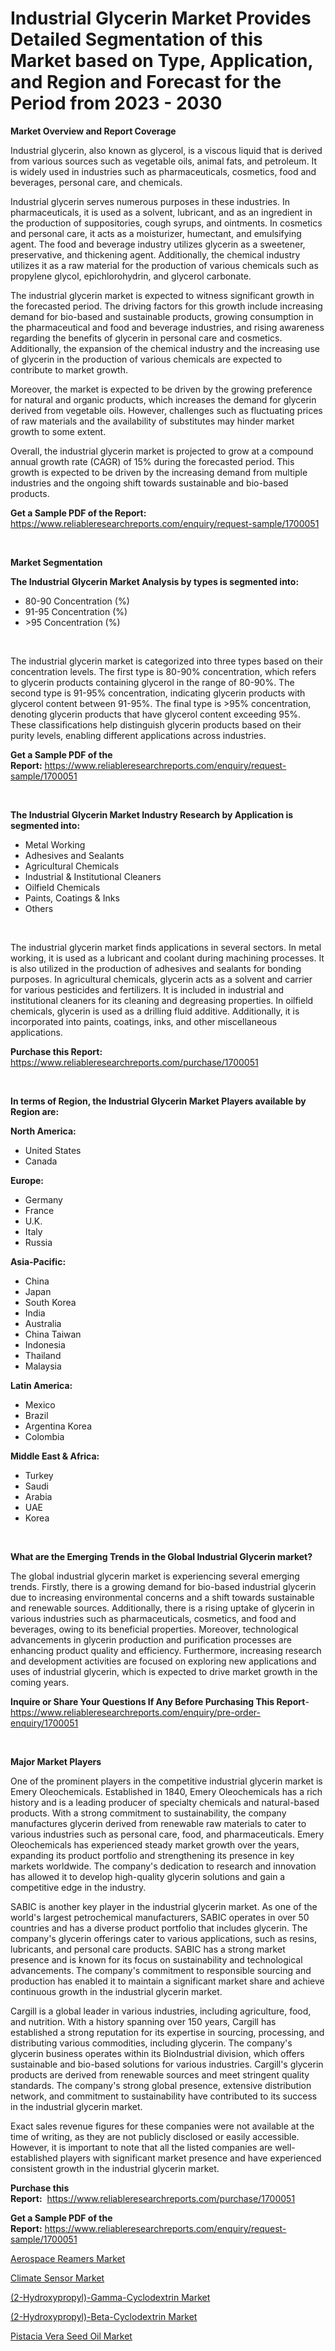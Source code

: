 <p><h1>Industrial Glycerin Market Provides Detailed Segmentation of this Market based on Type, Application, and Region and Forecast for the Period from 2023 - 2030</h1></p><p><strong>Market Overview and Report Coverage</strong></p>
<p><p>Industrial glycerin, also known as glycerol, is a viscous liquid that is derived from various sources such as vegetable oils, animal fats, and petroleum. It is widely used in industries such as pharmaceuticals, cosmetics, food and beverages, personal care, and chemicals.</p><p>Industrial glycerin serves numerous purposes in these industries. In pharmaceuticals, it is used as a solvent, lubricant, and as an ingredient in the production of suppositories, cough syrups, and ointments. In cosmetics and personal care, it acts as a moisturizer, humectant, and emulsifying agent. The food and beverage industry utilizes glycerin as a sweetener, preservative, and thickening agent. Additionally, the chemical industry utilizes it as a raw material for the production of various chemicals such as propylene glycol, epichlorohydrin, and glycerol carbonate.</p><p>The industrial glycerin market is expected to witness significant growth in the forecasted period. The driving factors for this growth include increasing demand for bio-based and sustainable products, growing consumption in the pharmaceutical and food and beverage industries, and rising awareness regarding the benefits of glycerin in personal care and cosmetics. Additionally, the expansion of the chemical industry and the increasing use of glycerin in the production of various chemicals are expected to contribute to market growth.</p><p>Moreover, the market is expected to be driven by the growing preference for natural and organic products, which increases the demand for glycerin derived from vegetable oils. However, challenges such as fluctuating prices of raw materials and the availability of substitutes may hinder market growth to some extent.</p><p>Overall, the industrial glycerin market is projected to grow at a compound annual growth rate (CAGR) of 15% during the forecasted period. This growth is expected to be driven by the increasing demand from multiple industries and the ongoing shift towards sustainable and bio-based products.</p></p>
<p><strong>Get a Sample PDF of the Report:</strong> <a href="https://www.reliableresearchreports.com/enquiry/request-sample/1700051">https://www.reliableresearchreports.com/enquiry/request-sample/1700051</a></p>
<p>&nbsp;</p>
<p><strong>Market Segmentation</strong></p>
<p><strong>The Industrial Glycerin Market Analysis by types is segmented into:</strong></p>
<p><ul><li>80-90 Concentration (%)</li><li>91-95 Concentration (%)</li><li>>95 Concentration (%)</li></ul></p>
<p>&nbsp;</p>
<p><p>The industrial glycerin market is categorized into three types based on their concentration levels. The first type is 80-90% concentration, which refers to glycerin products containing glycerol in the range of 80-90%. The second type is 91-95% concentration, indicating glycerin products with glycerol content between 91-95%. The final type is >95% concentration, denoting glycerin products that have glycerol content exceeding 95%. These classifications help distinguish glycerin products based on their purity levels, enabling different applications across industries.</p></p>
<p><strong>Get a Sample PDF of the Report:</strong>&nbsp;<a href="https://www.reliableresearchreports.com/enquiry/request-sample/1700051">https://www.reliableresearchreports.com/enquiry/request-sample/1700051</a></p>
<p>&nbsp;</p>
<p><strong>The Industrial Glycerin Market Industry Research by Application is segmented into:</strong></p>
<p><ul><li>Metal Working</li><li>Adhesives and Sealants</li><li>Agricultural Chemicals</li><li>Industrial & Institutional Cleaners</li><li>Oilfield Chemicals</li><li>Paints, Coatings & Inks</li><li>Others</li></ul></p>
<p>&nbsp;</p>
<p><p>The industrial glycerin market finds applications in several sectors. In metal working, it is used as a lubricant and coolant during machining processes. It is also utilized in the production of adhesives and sealants for bonding purposes. In agricultural chemicals, glycerin acts as a solvent and carrier for various pesticides and fertilizers. It is included in industrial and institutional cleaners for its cleaning and degreasing properties. In oilfield chemicals, glycerin is used as a drilling fluid additive. Additionally, it is incorporated into paints, coatings, inks, and other miscellaneous applications.</p></p>
<p><strong>Purchase this Report:</strong>&nbsp; <a href="https://www.reliableresearchreports.com/purchase/1700051">https://www.reliableresearchreports.com/purchase/1700051</a></p>
<p>&nbsp;</p>
<p><strong>In terms of Region, the Industrial Glycerin Market Players available by Region are:</strong></p>
<p>
    <p> <strong> North America: </strong>
        <ul>
            <li>United States</li>
            <li>Canada</li>
        </ul>
        </p> 
    <p> <strong> Europe: </strong>
        <ul>
            <li>Germany</li>
            <li>France</li>
            <li>U.K.</li>
            <li>Italy</li>
            <li>Russia</li>
        </ul>
        </p> 
    <p> <strong> Asia-Pacific: </strong>
        <ul>
            <li>China</li>
            <li>Japan</li>
            <li>South Korea</li>
            <li>India</li>
            <li>Australia</li>
            <li>China Taiwan</li>
            <li>Indonesia</li>
            <li>Thailand</li>
            <li>Malaysia</li>
        </ul>
        </p> 
    <p> <strong> Latin America: </strong>
        <ul>
            <li>Mexico</li>
            <li>Brazil</li>
            <li>Argentina Korea</li>
            <li>Colombia</li>
        </ul>
        </p> 
    <p> <strong> Middle East & Africa: </strong>
        <ul>
            <li>Turkey</li>
            <li>Saudi</li>
            <li>Arabia</li>
            <li>UAE</li>
            <li>Korea</li>
        </ul>
    </p>
    </p>
<p>&nbsp;</p>
<p><strong>What are the Emerging Trends in the Global Industrial Glycerin market?</strong></p>
<p><p>The global industrial glycerin market is experiencing several emerging trends. Firstly, there is a growing demand for bio-based industrial glycerin due to increasing environmental concerns and a shift towards sustainable and renewable sources. Additionally, there is a rising uptake of glycerin in various industries such as pharmaceuticals, cosmetics, and food and beverages, owing to its beneficial properties. Moreover, technological advancements in glycerin production and purification processes are enhancing product quality and efficiency. Furthermore, increasing research and development activities are focused on exploring new applications and uses of industrial glycerin, which is expected to drive market growth in the coming years.</p></p>
<p><strong>Inquire or Share Your Questions If Any Before Purchasing This Report</strong>- <a href="https://www.reliableresearchreports.com/enquiry/pre-order-enquiry/1700051">https://www.reliableresearchreports.com/enquiry/pre-order-enquiry/1700051</a></p>
<p>&nbsp;</p>
<p><strong>Major Market Players</strong></p>
<p><p>One of the prominent players in the competitive industrial glycerin market is Emery Oleochemicals. Established in 1840, Emery Oleochemicals has a rich history and is a leading producer of specialty chemicals and natural-based products. With a strong commitment to sustainability, the company manufactures glycerin derived from renewable raw materials to cater to various industries such as personal care, food, and pharmaceuticals. Emery Oleochemicals has experienced steady market growth over the years, expanding its product portfolio and strengthening its presence in key markets worldwide. The company's dedication to research and innovation has allowed it to develop high-quality glycerin solutions and gain a competitive edge in the industry.</p><p>SABIC is another key player in the industrial glycerin market. As one of the world's largest petrochemical manufacturers, SABIC operates in over 50 countries and has a diverse product portfolio that includes glycerin. The company's glycerin offerings cater to various applications, such as resins, lubricants, and personal care products. SABIC has a strong market presence and is known for its focus on sustainability and technological advancements. The company's commitment to responsible sourcing and production has enabled it to maintain a significant market share and achieve continuous growth in the industrial glycerin market.</p><p>Cargill is a global leader in various industries, including agriculture, food, and nutrition. With a history spanning over 150 years, Cargill has established a strong reputation for its expertise in sourcing, processing, and distributing various commodities, including glycerin. The company's glycerin business operates within its BioIndustrial division, which offers sustainable and bio-based solutions for various industries. Cargill's glycerin products are derived from renewable sources and meet stringent quality standards. The company's strong global presence, extensive distribution network, and commitment to sustainability have contributed to its success in the industrial glycerin market.</p><p>Exact sales revenue figures for these companies were not available at the time of writing, as they are not publicly disclosed or easily accessible. However, it is important to note that all the listed companies are well-established players with significant market presence and have experienced consistent growth in the industrial glycerin market.</p></p>
<p><strong>Purchase this Report:</strong>&nbsp;&nbsp;<a href="https://www.reliableresearchreports.com/purchase/1700051">https://www.reliableresearchreports.com/purchase/1700051</a></p>
<p></p>
<p><strong>Get a Sample PDF of the Report:</strong>&nbsp;<a href="https://www.reliableresearchreports.com/enquiry/request-sample/1700051">https://www.reliableresearchreports.com/enquiry/request-sample/1700051</a></p>
<p><p><a href="https://medium.com/@adolfoadams1988/aerospace-reamers-market-size-cagr-trends-2024-2030-75488ac24b47">Aerospace Reamers Market</a></p><p><a href="https://github.com/virtuosemr/Market-Research-Report-List-1/blob/main/climate-sensor-market.md">Climate Sensor Market</a></p><p><a href="https://www.linkedin.com/pulse/2-hydroxypropyl-gamma-cyclodextrin-market-size-growth-2kwse/">(2-Hydroxypropyl)-Gamma-Cyclodextrin Market</a></p><p><a href="https://www.linkedin.com/pulse/2-hydroxypropyl-beta-cyclodextrin-market-size-growth-forecast-qaaqe/">(2-Hydroxypropyl)-Beta-Cyclodextrin Market</a></p><p><a href="https://medium.com/@rosaerluke/pistacia-vera-seed-oil-market-report-reveals-the-latest-trends-and-growth-opportunities-of-this-2e16b56ceab4">Pistacia Vera Seed Oil Market</a></p></p>